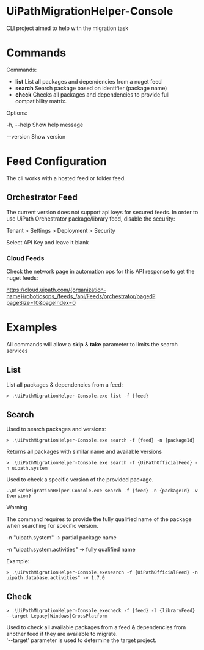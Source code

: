 # UiPathMigrationHelper-Console
CLI project aimed to help with the migration task

# Commands
Commands:
- **list**      List all packages and dependencies from a nuget feed
- **search**    Search package based on identifier (package name)
- **check**     Checks all packages and dependencies to provide full compatibility matrix.

Options:

-h, --help    Show help message

  --version     Show version

# Feed Configuration
The cli works with a hosted feed or folder feed.

## Orchestrator Feed
The current version does not support api keys for secured feeds.
In order to use UiPath Orchestrator package/library feed, disable the security:

Tenant > Settings > Deployment > Security

Select API Key and leave it blank

### Cloud Feeds
Check the network page in automation ops for this API response to get the nuget feeds:

https://cloud.uipath.com/{organization-name}/roboticsops_/feeds_/api/Feeds/orchestrator/paged?pageSize=10&pageIndex=0

# Examples

All commands will allow a **skip** & **take** parameter to limits the search services

## List
List all packages & dependencies from a feed:
```
> .\UiPathMigrationHelper-Console.exe list -f {feed}
```


## Search
Used to search packages and versions:
```
> .\UiPathMigrationHelper-Console.exe search -f {feed} -n {packageId}
```

Returns all packages with similar name and available versions
```
> .\UiPathMigrationHelper-Console.exe search -f {UiPathOfficialFeed} -n uipath.system
```

Used to check a specific version of the provided package.
```
.\UiPathMigrationHelper-Console.exe search -f {feed} -n {packageId} -v {version}
```

> [!WARNING]
> The command requires to provide the fully qualified name of the package when searching for specific version.

-n "uipath.system" -> partial package name

-n "uipath.system.activities" -> fully qualified name

Example:
```
> .\UiPathMigrationHelper-Console.exesearch -f {UiPathOfficialFeed} -n uipath.database.activities" -v 1.7.0
```

## Check
```
> .\UiPathMigrationHelper-Console.execheck -f {feed} -l {libraryFeed} --target Legacy|Windows|CrossPlatform
```
Used to check all available packages from a feed & dependencies from another feed if they are available to migrate.<br>
'--target' parameter is used to determine the target project.
